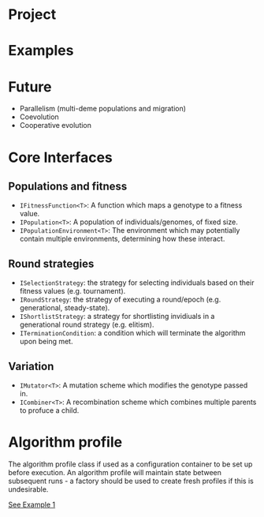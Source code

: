 # Project

# Examples

# Future

 - Parallelism (multi-deme populations and migration)
 - Coevolution
 - Cooperative evolution

# Core Interfaces

## Populations and fitness
 - `IFitnessFunction<T>`: A function which maps a genotype to a fitness value.
 - `IPopulation<T>`: A population of individuals/genomes, of fixed size. 
 - `IPopulationEnvironment<T>`: The environment which may potentially contain multiple environments, determining how these interact.

## Round strategies
 - `ISelectionStrategy`: the strategy for selecting individuals based on their fitness values (e.g. tournament).
 - `IRoundStrategy`: the strategy of executing a round/epoch (e.g. generational, steady-state).
 - `IShortlistStrategy`: a strategy for shortlisting invidiuals in a generational round strategy (e.g. elitism).
 - `ITerminationCondition`: a condition which will terminate the algorithm upon being met.

## Variation
 - `IMutator<T>`: A mutation scheme which modifies the genotype passed in.
 - `ICombiner<T>`: A recombination scheme which combines multiple parents to profuce a child.

# Algorithm profile

 The algorithm profile class if used as a configuration container to be set up before execution.
 An algorithm profile will maintain state between subsequent runs - a factory should be used to create fresh profiles if this is undesirable.

[See Example 1](https://github.com/sami016/Genetiq.NET/tree/master/Genetiq.Examples/1_simple_sequence_string_a_count)
